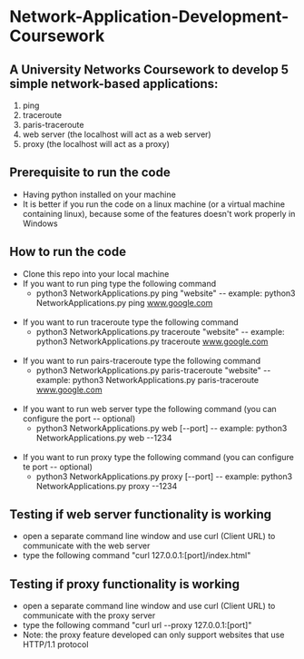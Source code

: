 # Network-Application-Development-Coursework

## A University Networks Coursework to develop 5 simple network-based applications:
  1. ping
  2. traceroute
  3. paris-traceroute
  4. web server (the localhost will act as a web server)
  5. proxy (the localhost will act as a proxy)
  
 ## Prerequisite to run the code
  - Having python installed on your machine
  - It is better if you run the code on a linux machine (or a virtual machine containing linux), because some of the features doesn't work properly in Windows


## How to run the code
  - Clone this repo into your local machine
  - If you want to run ping type the following command
    - python3 NetworkApplications.py ping "website" -- example: python3 NetworkApplications.py ping www.google.com
    <br />
  - If you want to run traceroute type the following command
    - python3 NetworkApplications.py traceroute "website" -- example: python3 NetworkApplications.py traceroute www.google.com
    <br />
  - If you want to run pairs-traceroute type the following command
    - python3 NetworkApplications.py paris-traceroute "website" -- example: python3 NetworkApplications.py paris-traceroute www.google.com
    <br />
  - If you want to run web server type the following command (you can configure the port -- optional)
    - python3 NetworkApplications.py web [--port] -- example: python3 NetworkApplications.py web --1234
    <br />
  - If you want to run proxy type the following command (you can configure te port -- optional)
    - python3 NetworkApplications.py proxy [--port] -- example: python3 NetworkApplications.py proxy --1234
    
## Testing if web server functionality is working
  - open a separate command line window and use curl (Client URL) to communicate with the web server
  - type the following command "curl 127.0.0.1:[port]/index.html"
  
## Testing if proxy functionality is working
  - open a separate command line window and use curl (Client URL) to communicate with the proxy server
  - type the following command "curl url --proxy 127.0.0.1:[port]"
  - Note: the proxy feature developed can only support websites that use HTTP/1.1 protocol 
  
  

